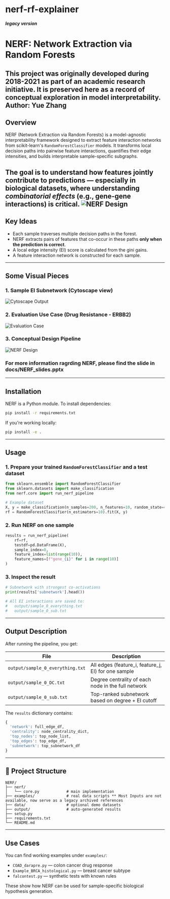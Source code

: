 # nerf-rf-explainer

 ***legacy version***

# NERF: Network Extraction via Random Forests
**This project was originally developed during 2018-2021 as part of an academic research initiative. It is preserved here as a record of conceptual exploration in model interpretability.**
**Author:** Yue Zhang  
---

##  Overview
NERF (Network Extraction via Random Forests) is a model-agnostic interpretability framework designed to extract feature interaction networks from scikit-learn's `RandomForestClassifier` models. It transforms local decision paths into pairwise feature interactions, quantifies their edge intensities, and builds interpretable sample-specific subgraphs.

The goal is to understand **how features jointly contribute** to predictions — especially in biological datasets, where understanding *combinatorial effects* (e.g., gene-gene interactions) is critical.
![NERF Design](docs/Picture1.png)
---

##  Key Ideas
- Each sample traverses multiple decision paths in the forest.
- NERF extracts pairs of features that co-occur in these paths **only when the prediction is correct**.
- A local edge intensity (EI) score is calculated from the gini gains.
- A feature interaction network is constructed for each sample.

---


## Some Visual Pieces 

### 1. Sample EI Subnetwork (Cytoscape view)
![Cytoscape Output](docs/Cytoscape.png)

### 2. Evaluation Use Case (Drug Resistance - ERBB2)
![Evaluation Case](docs/Lapa_workflow.png)

### 3. Conceptual Design Pipeline
![NERF Design](docs/NERF_design.png)

### For more information ragrding NERF, please find the slide in docs/NERF_slides.pptx
---

##  Installation
NERF is a Python module. To install dependencies:

```bash
pip install -r requirements.txt
```

If you're working locally:
```bash
pip install -e .
```

---

##  Usage

### 1. Prepare your trained `RandomForestClassifier` and a test dataset
```python
from sklearn.ensemble import RandomForestClassifier
from sklearn.datasets import make_classification
from nerf.core import run_nerf_pipeline

# Example dataset
X, y = make_classification(n_samples=200, n_features=10, random_state=42)
rf = RandomForestClassifier(n_estimators=10).fit(X, y)
```

### 2. Run NERF on one sample
```python
results = run_nerf_pipeline(
    rf=rf,
    testdf=pd.DataFrame(X),
    sample_index=0,
    feature_index=list(range(10)),
    feature_names=[f"gene_{i}" for i in range(10)]
)
```

### 3. Inspect the result
```python
# Subnetwork with strongest co-activations
print(results['subnetwork'].head())

# All EI interactions are saved to:
#   output/sample_0_everything.txt
#   output/sample_0_sub.txt
```

---

## Output Description

After running the pipeline, you get:

| File | Description |
|------|-------------|
| `output/sample_0_everything.txt` | All edges (feature_i, feature_j, EI) for one sample |
| `output/sample_0_DC.txt`         | Degree centrality of each node in the full network |
| `output/sample_0_sub.txt`        | Top-ranked subnetwork based on degree + EI cutoff |

The `results` dictionary contains:
```python
{
  'network': full_edge_df,
  'centrality': node_centrality_dict,
  'top_nodes': top_node_list,
  'top_edges': top_edge_df,
  'subnetwork': top_subnetwork_df
}
```

---

## 📁 Project Structure
```
NERF/
├── nerf/
│   └── core.py            # main implementation
├── examples/              # real data scripts ** Most Inputs are not available, now serve as a legacy archived references
├── data/                  # optional demo datasets
├── output/                # auto-generated results
├── setup.py
├── requirements.txt
└── README.md
```

---

## Use Cases
You can find working examples under `examples/`:
- `COAD_darapre.py` — colon cancer drug response
- `Example_BRCA_histological.py` — breast cancer subtype
- `falcontest.py` — synthetic tests with known rules

These show how NERF can be used for sample-specific biological hypothesis generation.




